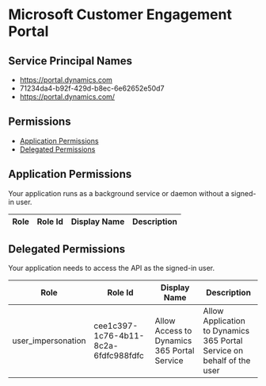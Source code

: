 # Microsoft Customer Engagement Portal
## Service Principal Names
- https://portal.dynamics.com
- 71234da4-b92f-429d-b8ec-6e62652e50d7
- https://portal.dynamics.com/

 ## Permissions
- [Application Permissions](#application-permissions)
- [Delegated Permissions](#delegated-permissions)

## Application Permissions
Your application runs as a background service or daemon without a signed-in user.

| Role | Role Id | Display Name | Description |
|---|---|---|---|

## Delegated Permissions
Your application needs to access the API as the signed-in user. 

| Role | Role Id | Display Name | Description |
|---|---|---|---|
| user_impersonation | cee1c397-1c76-4b11-8c2a-6fdfc988fdfc | Allow Access to Dynamics 365 Portal Service | Allow Application to Dynamics 365 Portal Service on behalf of the user |

